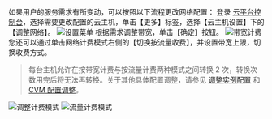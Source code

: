 如果用户的服务需求有所变动，可以按照以下流程更改网络配置：
登录 [云平台控制台](http://tce.fsphere.cn/login?s_url=https%3A%2F%2Fconsole.tce.fsphere.c%2F)，选择需要更改配置的云主机，单击【更多】标签，选择【云主机设置】下的【调整网络】。
![设置菜单](http://imgcache.tce.fsphere.cn/static/mc.qcloudimg.com/static/img/15ff016e55ee22712a62d7bbbaf9b05e/image.png)
根据需求调整带宽，单击【确定】按钮。
![带宽计费](http://imgcache.tce.fsphere.cn/static/mc.qcloudimg.com/static/img/7fb19a1acca4bb117b46a02db64e8b63/image.png)
您还可以通过单击网络计费模式右侧的【切换按流量收费】，并设置带宽上限，切换收费方式。
> 每台主机允许在按带宽计费与按流量计费两种模式之间转换 2 次，转换次数用完后将无法再转换。关于其他具体配置调整，请参见 [调整实例配置](http://tce.fsphere.cn/document/product/213/5730) 和 [CVM 配置调整](http://tce.fsphere.cn/document/product/213/2178)。

![调整计费模式](http://imgcache.tce.fsphere.cn/static/mc.qcloudimg.com/static/img/5e1be1168bdf0eea24539c0f3b0480b6/image.png)
![流量计费模式](http://imgcache.tce.fsphere.cn/static/mc.qcloudimg.com/static/img/3b8332d5c3ef0f3ffb373dc27db3855f/image.png)
